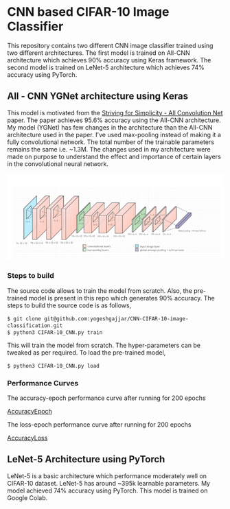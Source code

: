 <!-- # CIFAR-10-image-classification  -->

# CNN based CIFAR-10 Image Classifier 

This repository contains two different CNN image classifier trained using two different architectures. The first model is trained on All-CNN architecture which achieves 90% accuracy using Keras framework. The second model is trained on LeNet-5 architecture which achieves 74% accuracy using PyTorch.  

## All - CNN YGNet architecture using Keras 

This model is motivated from the [Striving for Simplicity - All Convolution Net](https://arxiv.org/abs/1412.6806) paper. The paper achieves 95.6% accuracy using the All-CNN architecture. My model (YGNet) has few changes in the architecture than the All-CNN architecture used in the paper. I've used max-pooling instead of making it a fully convolutional network. The total number of the trainable parameters remains the same i.e. ~1.3M. The changes used in my architecture were made on purpose to understand the effect and importance of certain layers in the convolutional neural network. 

![YGNet](mycnn_architecture.png "YGNet") 


### Steps to build 

The source code allows to train the model from scratch. Also, the pre-trained model is present in this repo which generates 90% accuracy. The steps to build the source code is as follows, 
```
$ git clone git@github.com:yogeshgajjar/CNN-CIFAR-10-image-classification.git
$ python3 CIFAR-10_CNN.py train 
``` 
This will train the model from scratch. The hyper-parameters can be tweaked as per required. 
To load the pre-trained model, 
```
$ python3 CIFAR-10_CNN.py load
```

### Performance Curves 

The accuracy-epoch performance curve after running for 200 epochs 

[AccuracyEpoch](epoch-accuracy.png "curve")

The loss-epoch performance curve after running for 200 epochs

[AccuracyLoss](epoch-loss.png "curve1") 

## LeNet-5 Architecture using PyTorch 

LeNet-5 is a basic architecture which performance moderately well on CIFAR-10 dataset. LeNet-5 has around ~395k learnable parameters. My model achieved 74% accuracy using PyTorch. This model is trained on Google Colab. 